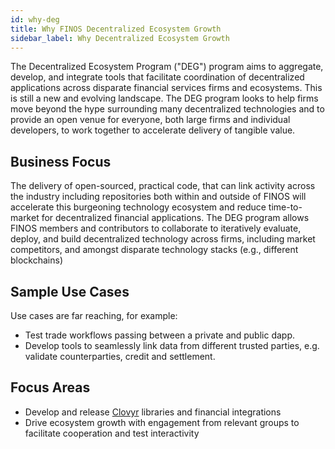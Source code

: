 ```yaml
---
id: why-deg
title: Why FINOS Decentralized Ecosystem Growth
sidebar_label: Why Decentralized Ecosystem Growth
---
```


The Decentralized Ecosystem Program ("DEG") program aims to aggregate, develop, and integrate tools that facilitate coordination of decentralized applications across disparate financial services firms and ecosystems. This is still a new and evolving landscape. The DEG program looks to help firms move beyond the hype surrounding many decentralized technologies and to provide an open venue for everyone, both large firms and individual developers, to work together to accelerate delivery of tangible value.

## Business Focus
The delivery of open-sourced, practical code, that can link activity across the industry including repositories both within and outside of FINOS will accelerate this burgeoning technology ecosystem and reduce time-to-market for decentralized financial applications. The DEG program allows FINOS members and contributors to collaborate to iteratively evaluate, deploy, and build decentralized technology across firms, including market competitors, and amongst disparate technology stacks (e.g., different blockchains)

## Sample Use Cases
Use cases are far reaching, for example:
- Test trade workflows passing between a private and public dapp.
- Develop tools to seamlessly link data from different trusted parties, e.g. validate counterparties, credit and settlement.

## Focus Areas
- Develop and release [Clovyr](https://clovyr.io/) libraries and financial integrations
- Drive ecosystem growth with engagement from relevant groups to facilitate cooperation and test interactivity